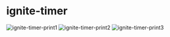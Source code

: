 # ignite-timer

![ignite-timer-print1](https://user-images.githubusercontent.com/80724150/195220325-991b47f0-7aff-4d98-8cb1-7e45755fd1c7.png)
![ignite-timer-print2](https://user-images.githubusercontent.com/80724150/195220328-88ab8dfd-16d1-4b4c-abc6-16947cfd7a9e.png)
![ignite-timer-print3](https://user-images.githubusercontent.com/80724150/195220329-b697f6ce-9f49-40f4-8a70-62b0a87482fe.png)
